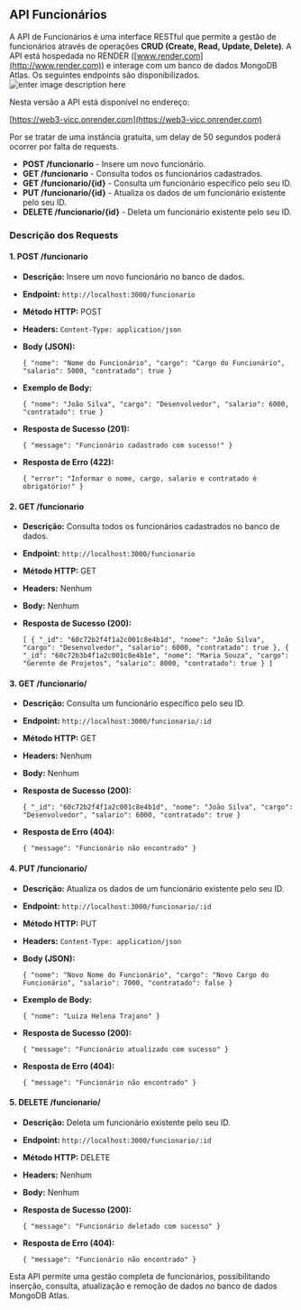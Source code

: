 

## API Funcionários

A API de Funcionários é uma interface RESTful que permite a gestão de funcionários através de operações **CRUD (Create, Read, Update, Delete)**. A API está hospedada no RENDER ([www.render.com](http://www.render.com)) e interage com um banco de dados MongoDB Atlas. Os seguintes endpoints são disponibilizados.
![enter image description here](https://content.pstmn.io/aacf38e6-63e0-4469-a8d6-aef4bf5ba5ec/QVBJLnBuZw==)

Nesta versão a API está disponível no endereço:

[https://web3-vicc.onrender.com](https://web3-vicc.onrender.com)

Por se tratar de uma instância gratuita, um delay de 50 segundos poderá ocorrer por falta de requests.

-   **POST /funcionario** - Insere um novo funcionário.
-   **GET /funcionario** - Consulta todos os funcionários cadastrados.
-   **GET /funcionario/{id}**
        - Consulta um funcionário específico pelo seu ID.
-   **PUT /funcionario/{id}**
        - Atualiza os dados de um funcionário existente pelo seu ID.
-   **DELETE /funcionario/{id}**
        - Deleta um funcionário existente pelo seu ID.

### Descrição dos Requests

#### 1. POST /funcionario

-   **Descrição:** Insere um novo funcionário no banco de dados.
-   **Endpoint:** `http://localhost:3000/funcionario`
-   **Método HTTP:** POST
-   **Headers:** `Content-Type: application/json`
-   **Body (JSON):**
    
    
    `{
      "nome": "Nome do Funcionário",
      "cargo": "Cargo do Funcionário",
      "salario": 5000,
      "contratado": true
    }` 
    
-   **Exemplo de Body:**

    
    `{
      "nome": "João Silva",
      "cargo": "Desenvolvedor",
      "salario": 6000,
      "contratado": true
    }` 
    
-   **Resposta de Sucesso (201):**
 
    
    `{
      "message": "Funcionário cadastrado com sucesso!"
    }` 
    
-   **Resposta de Erro (422):**
    
      `{
      "error": "Informar o nome, cargo, salario e contratado é obrigatório!"
    }`
#### 2. GET /funcionario

-   **Descrição:** Consulta todos os funcionários cadastrados no banco de dados.
-   **Endpoint:** `http://localhost:3000/funcionario`
-   **Método HTTP:** GET
-   **Headers:** Nenhum
-   **Body:** Nenhum
-   **Resposta de Sucesso (200):**
        
    `[
      {
        "_id": "60c72b2f4f1a2c001c8e4b1d",
        "nome": "João Silva",
        "cargo": "Desenvolvedor",
        "salario": 6000,
        "contratado": true
      },
      {
        "_id": "60c72b3b4f1a2c001c8e4b1e",
        "nome": "Maria Souza",
        "cargo": "Gerente de Projetos",
        "salario": 8000,
        "contratado": true
      }
    ]` 
    

#### 3. GET /funcionario/

-   **Descrição:** Consulta um funcionário específico pelo seu ID.
-   **Endpoint:** `http://localhost:3000/funcionario/:id`
-   **Método HTTP:** GET
-   **Headers:** Nenhum
-   **Body:** Nenhum
-   **Resposta de Sucesso (200):**
    
    
    `{
      "_id": "60c72b2f4f1a2c001c8e4b1d",
      "nome": "João Silva",
      "cargo": "Desenvolvedor",
      "salario": 6000,
      "contratado": true
    }` 
    
-   **Resposta de Erro (404):**

    
    `{
      "message": "Funcionário não encontrado"
    }` 
    

#### 4. PUT /funcionario/

-   **Descrição:** Atualiza os dados de um funcionário existente pelo seu ID.
-   **Endpoint:** `http://localhost:3000/funcionario/:id`
-   **Método HTTP:** PUT
-   **Headers:** `Content-Type: application/json`
-   **Body (JSON):**
    
    
    `{
      "nome": "Novo Nome do Funcionário",
      "cargo": "Novo Cargo do Funcionário",
      "salario": 7000,
      "contratado": false
    }` 
    
-   **Exemplo de Body:**
    
    `{
      "nome": "Luiza Helena Trajano"
    }` 
    
-   **Resposta de Sucesso (200):**
    
    
    `{
      "message": "Funcionário atualizado com sucesso"
    }` 
    
-   **Resposta de Erro (404):**
    
    
    `{
      "message": "Funcionário não encontrado"
    }` 
    

#### 5. DELETE /funcionario/

-   **Descrição:** Deleta um funcionário existente pelo seu ID.
-   **Endpoint:** `http://localhost:3000/funcionario/:id`
-   **Método HTTP:** DELETE
-   **Headers:** Nenhum
-   **Body:** Nenhum
-   **Resposta de Sucesso (200):**
    
    
    `{
      "message": "Funcionário deletado com sucesso"
    }` 
    
-   **Resposta de Erro (404):**

    
    `{
      "message": "Funcionário não encontrado"
    }` 
    

Esta API permite uma gestão completa de funcionários, possibilitando inserção, consulta, atualização e remoção de dados no banco de dados MongoDB Atlas.
